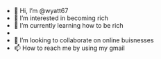 - 👋 Hi, I’m @wyatt67
- 👀 I’m interested in becoming rich
- 🌱 I’m currently learning how to be rich
- 
- 💞️ I’m looking to collaborate on online buisnesses 
- 📫 How to reach me by using my gmail

<!---
wyatt67/wyatt67 is a ✨ special ✨ repository because its `README.md` (this file) appears on your GitHub profile.
You can click the Preview link to take a look at your changes.
--->
